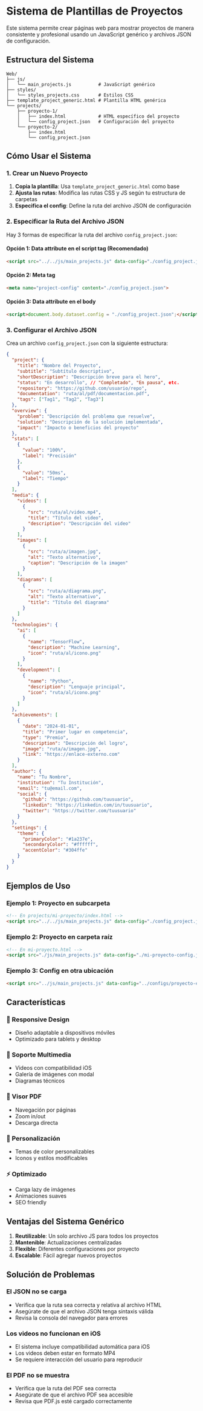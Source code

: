 # Sistema de Plantillas de Proyectos

Este sistema permite crear páginas web para mostrar proyectos de manera consistente y profesional usando un JavaScript genérico y archivos JSON de configuración.

## Estructura del Sistema

```
Web/
├── js/
│   └── main_projects.js          # JavaScript genérico
├── styles/
│   └── styles_projects.css       # Estilos CSS
├── template_project_generic.html # Plantilla HTML genérica
└── projects/
    ├── proyecto-1/
    │   ├── index.html            # HTML específico del proyecto
    │   └── config_project.json   # Configuración del proyecto
    └── proyecto-2/
        ├── index.html
        └── config_project.json
```

## Cómo Usar el Sistema

### 1. Crear un Nuevo Proyecto

1. **Copia la plantilla**: Usa `template_project_generic.html` como base
2. **Ajusta las rutas**: Modifica las rutas CSS y JS según tu estructura de carpetas
3. **Especifica el config**: Define la ruta del archivo JSON de configuración

### 2. Especificar la Ruta del Archivo JSON

Hay 3 formas de especificar la ruta del archivo `config_project.json`:

#### Opción 1: Data attribute en el script tag (Recomendado)
```html
<script src="../../js/main_projects.js" data-config="./config_project.json"></script>
```

#### Opción 2: Meta tag
```html
<meta name="project-config" content="./config_project.json">
```

#### Opción 3: Data attribute en el body
```html
<script>document.body.dataset.config = "./config_project.json";</script>
```

### 3. Configurar el Archivo JSON

Crea un archivo `config_project.json` con la siguiente estructura:

```json
{
  "project": {
    "title": "Nombre del Proyecto",
    "subtitle": "Subtítulo descriptivo",
    "shortDescription": "Descripción breve para el hero",
    "status": "En desarrollo", // "Completado", "En pausa", etc.
    "repository": "https://github.com/usuario/repo",
    "documentation": "ruta/al/pdf/documentacion.pdf",
    "tags": ["Tag1", "Tag2", "Tag3"]
  },
  "overview": {
    "problem": "Descripción del problema que resuelve",
    "solution": "Descripción de la solución implementada",
    "impact": "Impacto o beneficios del proyecto"
  },
  "stats": [
    {
      "value": "100%",
      "label": "Precisión"
    },
    {
      "value": "50ms",
      "label": "Tiempo"
    }
  ],
  "media": {
    "videos": [
      {
        "src": "ruta/al/video.mp4",
        "title": "Título del video",
        "description": "Descripción del video"
      }
    ],
    "images": [
      {
        "src": "ruta/a/imagen.jpg",
        "alt": "Texto alternativo",
        "caption": "Descripción de la imagen"
      }
    ],
    "diagrams": [
      {
        "src": "ruta/a/diagrama.png",
        "alt": "Texto alternativo",
        "title": "Título del diagrama"
      }
    ]
  },
  "technologies": {
    "ai": [
      {
        "name": "TensorFlow",
        "description": "Machine Learning",
        "icon": "ruta/al/icono.png"
      }
    ],
    "development": [
      {
        "name": "Python",
        "description": "Lenguaje principal",
        "icon": "ruta/al/icono.png"
      }
    ]
  },
  "achievements": [
    {
      "date": "2024-01-01",
      "title": "Primer lugar en competencia",
      "type": "Premio",
      "description": "Descripción del logro",
      "image": "ruta/a/imagen.jpg",
      "link": "https://enlace-externo.com"
    }
  ],
  "author": {
    "name": "Tu Nombre",
    "institution": "Tu Institución",
    "email": "tu@email.com",
    "social": {
      "github": "https://github.com/tuusuario",
      "linkedin": "https://linkedin.com/in/tuusuario",
      "twitter": "https://twitter.com/tuusuario"
    }
  },
  "settings": {
    "theme": {
      "primaryColor": "#1a237e",
      "secondaryColor": "#ffffff",
      "accentColor": "#304ffe"
    }
  }
}
```

## Ejemplos de Uso

### Ejemplo 1: Proyecto en subcarpeta
```html
<!-- En projects/mi-proyecto/index.html -->
<script src="../../js/main_projects.js" data-config="./config_project.json"></script>
```

### Ejemplo 2: Proyecto en carpeta raíz
```html
<!-- En mi-proyecto.html -->
<script src="./js/main_projects.js" data-config="./mi-proyecto-config.json"></script>
```

### Ejemplo 3: Config en otra ubicación
```html
<script src="../js/main_projects.js" data-config="../configs/proyecto-especial.json"></script>
```

## Características

### 📱 Responsive Design
- Diseño adaptable a dispositivos móviles
- Optimizado para tablets y desktop

### 🎥 Soporte Multimedia
- Videos con compatibilidad iOS
- Galería de imágenes con modal
- Diagramas técnicos

### 📄 Visor PDF
- Navegación por páginas
- Zoom in/out
- Descarga directa

### 🎨 Personalización
- Temas de color personalizables
- Iconos y estilos modificables

### ⚡ Optimizado
- Carga lazy de imágenes
- Animaciones suaves
- SEO friendly

## Ventajas del Sistema Genérico

1. **Reutilizable**: Un solo archivo JS para todos los proyectos
2. **Mantenible**: Actualizaciones centralizadas
3. **Flexible**: Diferentes configuraciones por proyecto
4. **Escalable**: Fácil agregar nuevos proyectos

## Solución de Problemas

### El JSON no se carga
- Verifica que la ruta sea correcta y relativa al archivo HTML
- Asegúrate de que el archivo JSON tenga sintaxis válida
- Revisa la consola del navegador para errores

### Los videos no funcionan en iOS
- El sistema incluye compatibilidad automática para iOS
- Los videos deben estar en formato MP4
- Se requiere interacción del usuario para reproducir

### El PDF no se muestra
- Verifica que la ruta del PDF sea correcta
- Asegúrate de que el archivo PDF sea accesible
- Revisa que PDF.js esté cargado correctamente
